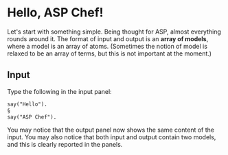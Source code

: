 # Hello, ASP Chef!

Let's start with something simple.
Being thought for ASP, almost everything rounds around it.
The format of input and output is an **array of models**, where a model is an array of atoms.
(Sometimes the notion of model is relaxed to be an array of terms, but this is not important at the moment.)


## Input

Type the following in the input panel:
```asp
say("Hello").
§
say("ASP Chef").
```
You may notice that the output panel now shows the same content of the input.
You may also notice that both input and output contain two models, and this is clearly reported in the panels.
